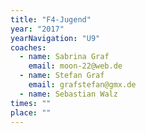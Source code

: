 ```yaml
---
title: "F4-Jugend"
year: "2017"
yearNavigation: "U9"
coaches:
  - name: Sabrina Graf
    email: moon-22@web.de
  - name: Stefan Graf
    email: grafstefan@gmx.de
  - name: Sebastian Walz
times: ""
place: ""
---
```

